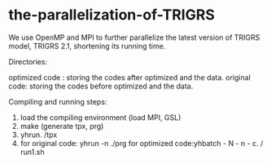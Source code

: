 # the-parallelization-of-TRIGRS
We use OpenMP and MPI to further parallelize the latest version of TRIGRS model, TRIGRS 2.1, shortening its running time.

Directories:

optimized code : storing the codes after optimized and the data.
original code: storing the codes before optimized and the data.

Compiling and running steps: 
1) load the compiling environment (load MPI, GSL)
2) make (generate tpx, prg) 
3) yhrun. /tpx
4) for original code: yhrun -n ./prg
   for optimized code:yhbatch - N - n - c. / run1.sh 
